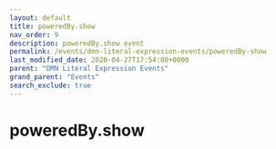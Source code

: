 ```yaml
---
layout: default
title: poweredBy.show
nav_order: 9
description: poweredBy.show event
permalink: /events/dmn-literal-expression-events/poweredBy-show
last_modified_date: 2020-04-27T17:54:08+0000
parent: "DMN Literal Expression Events"
grand_parent: "Events"
search_exclude: true
---
```


# poweredBy.show
